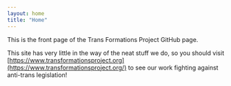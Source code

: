 ```yaml
---
layout: home
title: "Home"
---
```


This is the front page of the Trans Formations Project GitHub page. 

This site has very little in the way of the neat stuff we do, so you should visit [https://www.transformationsproject.org](https://www.transformationsproject.org/) to see our work fighting against anti-trans legislation!
